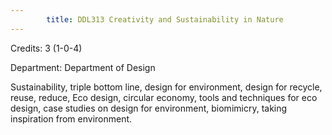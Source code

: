 ```yaml
---
        title: DDL313 Creativity and Sustainability in Nature
---
```

Credits: 3 (1-0-4)

Department: Department of Design

Sustainability, triple bottom line, design for environment, design for recycle, reuse, reduce, Eco design, circular economy, tools and techniques for eco design, case studies on design for environment, biomimicry, taking inspiration from environment.